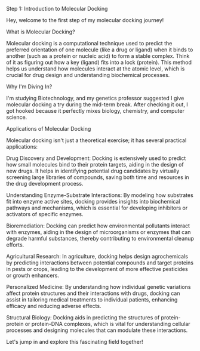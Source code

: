 Step 1: Introduction to Molecular Docking

Hey, welcome to the first step of my molecular docking journey!

What is Molecular Docking?

Molecular docking is a computational technique used to predict the preferred orientation of one molecule (like a drug or ligand) when it binds to another (such as a protein or nucleic acid) to form a stable complex. Think of it as figuring out how a key (ligand) fits into a lock (protein). This method helps us understand how molecules interact at the atomic level, which is crucial for drug design and understanding biochemical processes. 

Why I'm Diving In?

I'm studying Biotechnology, and my genetics professor suggested I give molecular docking a try during the mid-term break. After checking it out, I got hooked because it perfectly mixes biology, chemistry, and computer science.

Applications of Molecular Docking

Molecular docking isn't just a theoretical exercise; it has several practical applications:

Drug Discovery and Development: Docking is extensively used to predict how small molecules bind to their protein targets, aiding in the design of new drugs. It helps in identifying potential drug candidates by virtually screening large libraries of compounds, saving both time and resources in the drug development process. 

Understanding Enzyme-Substrate Interactions: By modeling how substrates fit into enzyme active sites, docking provides insights into biochemical pathways and mechanisms, which is essential for developing inhibitors or activators of specific enzymes. 

Bioremediation: Docking can predict how environmental pollutants interact with enzymes, aiding in the design of microorganisms or enzymes that can degrade harmful substances, thereby contributing to environmental cleanup efforts. 

Agricultural Research: In agriculture, docking helps design agrochemicals by predicting interactions between potential compounds and target proteins in pests or crops, leading to the development of more effective pesticides or growth enhancers.

Personalized Medicine: By understanding how individual genetic variations affect protein structures and their interactions with drugs, docking can assist in tailoring medical treatments to individual patients, enhancing efficacy and reducing adverse effects.

Structural Biology: Docking aids in predicting the structures of protein-protein or protein-DNA complexes, which is vital for understanding cellular processes and designing molecules that can modulate these interactions.


Let's jump in and explore this fascinating field together!